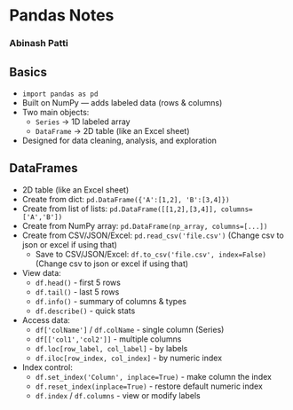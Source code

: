 # Pandas Notes
### Abinash Patti

## Basics
- `import pandas as pd`
- Built on NumPy — adds labeled data (rows & columns)
- Two main objects:
  - `Series` → 1D labeled array  
  - `DataFrame` → 2D table (like an Excel sheet)
- Designed for data cleaning, analysis, and exploration

## DataFrames
- 2D table (like an Excel sheet)
- Create from dict: `pd.DataFrame({'A':[1,2], 'B':[3,4]})`
- Create from list of lists: `pd.DataFrame([[1,2],[3,4]], columns=['A','B'])`
- Create from NumPy array: `pd.DataFrame(np_array, columns=[...])`
- Create from CSV/JSON/Excel: `pd.read_csv('file.csv')` (Change csv to json or excel if using that)
  - Save to CSV/JSON/Excel: `df.to_csv('file.csv', index=False)` (Change csv to json or excel if using that)
- View data:
  - `df.head()` - first 5 rows  
  - `df.tail()` - last 5 rows  
  - `df.info()` - summary of columns & types  
  - `df.describe()` - quick stats
- Access data:
  - `df['colName']` / `df.colName` - single column (Series)
  - `df[['col1','col2']]` - multiple columns
  - `df.loc[row_label, col_label]` - by labels  
  - `df.iloc[row_index, col_index]` - by numeric index
- Index control:
  - `df.set_index('Column', inplace=True)` - make column the index
  - `df.reset_index(inplace=True)` - restore default numeric index
  - `df.index` / `df.columns` - view or modify labels
